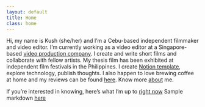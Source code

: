 ```yaml
---
layout: default
title: Home
class: home
---
```


Hi, my name is Kush (she/her) and I’m a Cebu-based independent filmmaker and video editor. I’m currently working as a video editor at a Singapore-based [video production company](https://fewstones.com/). I create and write short films and collaborate with fellow artists. My thesis film has been exhibited at independent film festivals in the Philippines. I create [Notion template](https://krabf.gumroad.com/), explore technology, publish thoughts. I also happen to love brewing coffee at home and my reviews can be found [here](coffee.krabf.com). Know more [about](/about) me.

If you’re interested in knowing, here’s what I’m up to [right now](/now)
Sample markdown [here](/markdown-cheat-sheet)